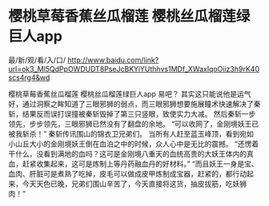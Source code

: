 # 樱桃草莓香蕉丝瓜榴莲 樱桃丝瓜榴莲绿巨人app

最/新/观/看/入/口/ http://www.baidu.com/link?url=ok3_Ml5QdPpOWDUDT8PseJcBKYiYUthhvs1MDf_XWaxIqoOiiz3h9rK40scs4rg4&wd

樱桃草莓香蕉丝瓜榴莲 樱桃丝瓜榴莲绿巨人app
易吧？
    其实这只能说他是运气好，通过洞察之眸知道了三眼邪狮的弱点，而三眼邪狮想要施展瞳术快速解决了秦斩，结果反而误打误撞被秦斩毁掉了第三只竖眼，致使实力大减。
    然后秦斩一步领先，步步领先，三眼邪狮已然没有了翻盘的余地。
    “可以收网了，金刚境妖王已被我斩杀！”
    秦斩传讯围山的锦衣卫兄弟们。
    当所有人赶至蓝玉峰顶，看到宛如小山丘大小的金刚境妖王倒在血泊之中的时候，众人心中是无比的震撼。
    “还愣着干什么，没看到满地的血吗？这可是金刚境八重天的血统高贵的大妖王体内的真血，赶紧收集起来，这可是炼制上等丹药融血丹的好材料。”
    “而且妖王一身是宝、血肉、肝脏可是煮熟了吃掉，皮毛可以做成皮甲炼制成宝器，赶紧的，都行动起来，今天天色已晚，兄弟们围山辛苦了，今天直接将这货，抽皮拔筋，吃妖狮肉！”
